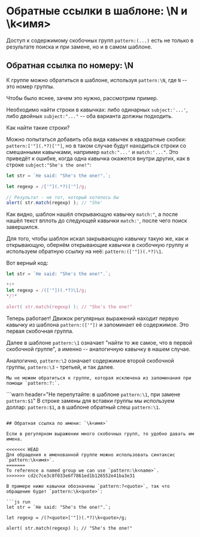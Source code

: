 # Обратные ссылки в шаблоне: \N и \k<имя>

Доступ к содержимому скобочных групп `pattern:(...)` есть не только в результате поиска и при замене, но и в самом шаблоне.

## Обратная ссылка по номеру: \N

К группе можно обратиться в шаблоне, используя `pattern:\N`, где `N` -- это номер группы.

Чтобы было яснее, зачем это нужно, рассмотрим пример.

Необходимо найти строки в кавычках: либо одинарных `subject:'...'`, либо двойных `subject:"..."` -- оба варианта должны подходить.

Как найти такие строки?

Можно попытаться добавить оба вида кавычек в квадратные скобки: `pattern:['"](.*?)['"]`, но в таком случае будут находиться строки со смешанными кавычками, например `match:"...'` и `match:'..."`. Это приведёт к ошибке, когда одна кавычка окажется внутри других, как в строке `subject:"She's the one!"`:

```js run
let str = `He said: "She's the one!".`;

let regexp = /['"](.*?)['"]/g;

// Результат - не тот, который хотелось бы
alert( str.match(regexp) ); // "She'
```

Как видно, шаблон нашёл открывающую кавычку `match:"`, а после нашёл текст вплоть до следующей кавычки `match:'`, после чего поиск завершился.

Для того, чтобы шаблон искал закрывающую кавычку такую же, как и открывающую, обернём открывающие кавычки в скобочную группу и используем обратную ссылку на неё: `pattern:(['"])(.*?)\1`.

Вот верный код:

```js run
let str = `He said: "She's the one!".`;

*!*
let regexp = /(['"])(.*?)\1/g;
*/!*

alert( str.match(regexp) ); // "She's the one!"
```

Теперь работает! Движок регулярных выражений находит первую кавычку из шаблона `pattern:(['"])` и запоминает её содержимое. Это первая скобочная группа.

Далее в шаблоне `pattern:\1` означает "найти то же самое, что в первой скобочной группе", а именно -- аналогичную кавычку в нашем случае.

Аналогично, `pattern:\2` означает содержимое второй скобочной группы, `pattern:\3` - третьей, и так далее.

```smart
Мы не можем обратиться к группе, которая исключена из запоминания при помощи `pattern:?:`.
```

```warn header="Не перепутайте: в шаблоне `pattern:\1`, при замене `pattern:$1`"
В строке замены для вставки группы мы используем доллар: `pattern:$1`, а в шаблоне обратный слеш `pattern:\1`.
```

## Обратная ссылка по имени: `\k<имя>`

Если в регулярном выражении много скобочных групп, то удобно давать им имена.

<<<<<<< HEAD
Для обращения к именованной группе можно использовать синтаксис `pattern:\k<имя>`.
=======
To reference a named group we can use `pattern:\k<name>`.
>>>>>>> cd2c7ce3c8f033e6f7861ed1b126552e41ba3e31

В примере ниже кавычки обозначены `pattern:?<quote>`, так что обращение будет `pattern:\k<quote>`:

```js run
let str = `He said: "She's the one!".`;

let regexp = /(?<quote>['"])(.*?)\k<quote>/g;

alert( str.match(regexp) ); // "She's the one!"
```
